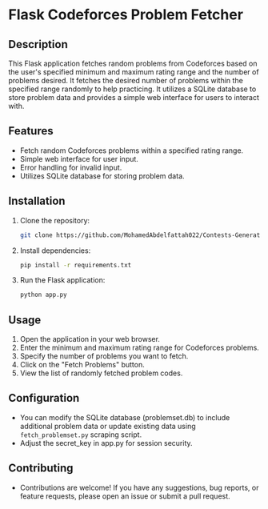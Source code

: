 # Flask Codeforces Problem Fetcher

## Description

This Flask application fetches random problems from Codeforces based on the user's specified minimum and maximum rating range and the number of problems desired. It fetches the desired number of problems within the specified range randomly to help practicing. It utilizes a SQLite database to store problem data and provides a simple web interface for users to interact with.

## Features

- Fetch random Codeforces problems within a specified rating range.
- Simple web interface for user input.
- Error handling for invalid input.
- Utilizes SQLite database for storing problem data.

## Installation

1. Clone the repository:

   ```bash
   git clone https://github.com/MohamedAbdelfattah022/Contests-Generator-Flask.git
   ```

2. Install dependencies:

   ```bash
   pip install -r requirements.txt
   ```

3. Run the Flask application:

   ```bash
   python app.py
   ```

## Usage

1. Open the application in your web browser.
2. Enter the minimum and maximum rating range for Codeforces problems.
3. Specify the number of problems you want to fetch.
4. Click on the "Fetch Problems" button.
5. View the list of randomly fetched problem codes.

## Configuration

- You can modify the SQLite database (problemset.db) to include additional problem data or update existing data using `fetch_problemset.py` scraping script.
- Adjust the secret_key in app.py for session security.

## Contributing

- Contributions are welcome! If you have any suggestions, bug reports, or feature requests, please open an issue or submit a pull request.
